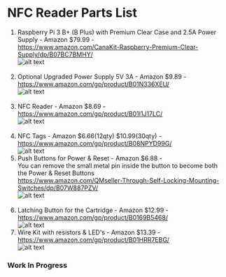 # NFC Reader Parts List

1. Raspberry Pi 3 B+ (B Plus) with Premium Clear Case and 2.5A Power Supply - Amazon $79.99 - <br>https://www.amazon.com/CanaKit-Raspberry-Premium-Clear-Supply/dp/B07BC7BMHY/<br>
![alt text](http://piwizardgaming.com/nfc/pi3b-plus.png)<br><br>
2. Optional Upgraded Power Supply 5V 3A - Amazon $9.89 - <br>https://www.amazon.com/gp/product/B01N336XEU/<br>
![alt text](http://piwizardgaming.com/nfc/upgraded-power.png)<br><br>
3. NFC Reader - Amazon $8.69 - <br>https://www.amazon.com/gp/product/B01I1J17LC/<br>
![alt text](http://piwizardgaming.com/nfc/nfc-reader-small.png)<br><br>
4. NFC Tags   - Amazon $6.66(12qty) $10.99(30qty) - <br>https://www.amazon.com/gp/product/B08NPYD99G/<br>
![alt text](http://piwizardgaming.com/nfc/nfc-tag.png)<br>
5. Push Buttons for Power & Reset - Amazon $6.88 -<br>
You can remove the small metal pin inside the button to become both the Power & Reset Buttons <br>https://www.amazon.com/QMseller-Through-Self-Locking-Mounting-Switches/dp/B07W887PZV/<br>
![alt text](http://piwizardgaming.com/nfc/buttons-small.png)<br><br>
6. Latching Button for the Cartridge - Amazon $12.99 - <br>https://www.amazon.com/gp/product/B0169B5468/<br>
![alt text](http://piwizardgaming.com/nfc/latch.png)<br>
7. Wire Kit with resistors & LED's - Amazon $13.39 - <br>https://www.amazon.com/gp/product/B01HRR7EBG/</br>
![alt text](http://piwizardgaming.com/nfc/kit.png)<br>
### Work In Progress
